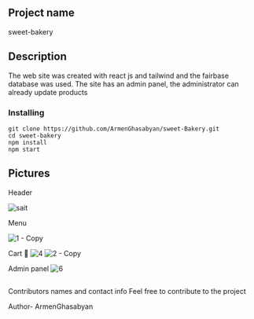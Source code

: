 ## Project name
sweet-bakery

## Description
The web site was created with react js and tailwind and the fairbase database was used.
The site has an admin panel, the administrator can already update products


### Installing
```
git clone https://github.com/ArmenGhasabyan/sweet-Bakery.git
cd sweet-bakery
npm install
npm start
```
## Pictures

Header

![sait](https://user-images.githubusercontent.com/108794722/209311181-c2611750-4884-4233-8c19-437ff8eaeef2.png)

Menu

![1 - Copy](https://user-images.githubusercontent.com/108794722/209311231-6ca8b5b7-6846-46a2-a7a1-aca29b5dc173.png)

Cart 🛒
![4](https://user-images.githubusercontent.com/108794722/209311403-d9341896-cbaa-45d1-b051-41230521277c.png)
![2 - Copy](https://user-images.githubusercontent.com/108794722/209311428-be1f1506-826e-4b88-b1ba-2c597b4df170.png)


Admin panel
![6](https://user-images.githubusercontent.com/108794722/209311508-5fb87f52-0ece-4f2f-8172-f165fd312066.png)


## 

Contributors names and contact info
Feel free to contribute to the project

Author- ArmenGhasabyan
